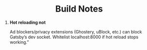 <h1 align="center">
  Build Notes
</h1>

1.  **Hot reloading not**

    Ad blockers/privacy extensions (Ghostery, uBlock, etc.) can block Gatsby’s dev socket. Whitelist localhost:8000 if hot reload stops working.”